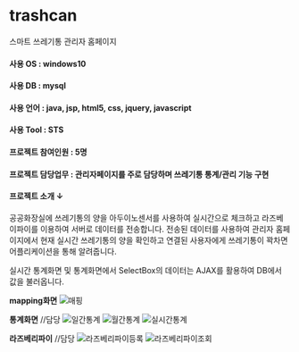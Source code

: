 # trashcan
스마트 쓰레기통 관리자 홈페이지

#### 사용 OS : windows10
#### 사용 DB : mysql 
#### 사용 언어 : java, jsp, html5, css, jquery, javascript
#### 사용 Tool : STS
#### 프로젝트 참여인원 : 5명 
#### 프로젝트 담당업무 : 관리자페이지를 주로 담당하며 쓰레기통 통계/관리 기능 구현
#### 프로젝트 소개 ↓

공공화장실에 쓰레기통의 양을 아두이노센서를 사용하여 실시간으로 체크하고 라즈베이파이를 이용하여 서버로 데이터를 전송합니다.
전송된 데이터를 사용하여 관리자 홈페이지에서 현재 실시간 쓰레기통의 양을 확인하고 연결된 사용자에게 쓰레기통이 꽉차면 어플리케이션을 통해 알려줍니다. 

실시간 통계화면 및 통계화면에서 SelectBox의 데이터는 AJAX를 활용하여 DB에서 값을 불러옵니다.

**mapping화면**
![매핑](https://user-images.githubusercontent.com/57119199/67728968-a8dee700-fa32-11e9-817d-b6aa0bf3d7be.JPG)

**통계화면** //담당 
![일간통계](https://user-images.githubusercontent.com/57119199/67728970-aa101400-fa32-11e9-83e8-f95809f78c0d.JPG)
![월간통계](https://user-images.githubusercontent.com/57119199/67728973-ab414100-fa32-11e9-8d33-0f6aac161e1e.JPG)
![실시간통계](https://user-images.githubusercontent.com/57119199/75112712-b7a87400-5689-11ea-8886-b9b2831da617.png)

**라즈베리파이** //담당
![라즈베리파이등록](https://user-images.githubusercontent.com/57119199/67728976-ac726e00-fa32-11e9-8c48-2f8cbb2c1cb6.JPG)
![라즈베리파이조회](https://user-images.githubusercontent.com/57119199/67728978-ad0b0480-fa32-11e9-9a6c-49d19c3a578d.JPG)

